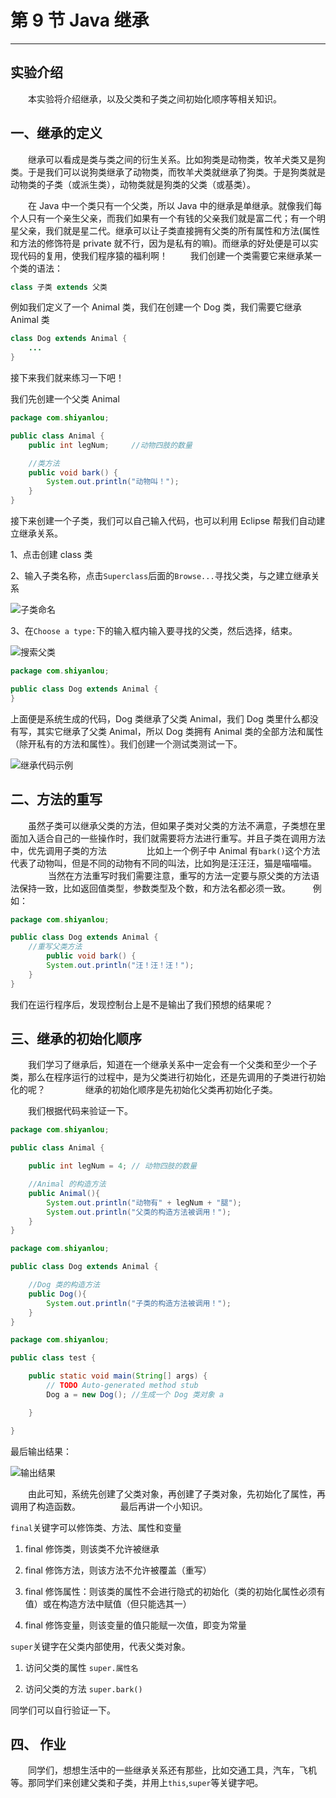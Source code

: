 # 第 9 节 Java 继承

* * *

## 实验介绍

　　本实验将介绍继承，以及父类和子类之间初始化顺序等相关知识。

## 一、继承的定义

　　继承可以看成是类与类之间的衍生关系。比如狗类是动物类，牧羊犬类又是狗类。于是我们可以说狗类继承了动物类，而牧羊犬类就继承了狗类。于是狗类就是动物类的子类（或派生类），动物类就是狗类的父类（或基类）。

　　在 Java 中一个类只有一个父类，所以 Java 中的继承是单继承。就像我们每个人只有一个亲生父亲，而我们如果有一个有钱的父亲我们就是富二代；有一个明星父亲，我们就是星二代。继承可以让子类直接拥有父类的所有属性和方法(属性和方法的修饰符是 private 就不行，因为是私有的嘛)。而继承的好处便是可以实现代码的复用，使我们程序猿的福利啊！ 　　 我们创建一个类需要它来继承某一个类的语法：

```java
class 子类 extends 父类 
```

例如我们定义了一个 Animal 类，我们在创建一个 Dog 类，我们需要它继承 Animal 类

```java
class Dog extends Animal {
    ...
} 
```

接下来我们就来练习一下吧！

我们先创建一个父类 Animal

```java
package com.shiyanlou;

public class Animal {
    public int legNum;     //动物四肢的数量

    //类方法
    public void bark() {
        System.out.println("动物叫！");
    }
} 
```

接下来创建一个子类，我们可以自己输入代码，也可以利用 Eclipse 帮我们自动建立继承关系。

1、点击创建 class 类

2、输入子类名称，点击`Superclass`后面的`Browse...`寻找父类，与之建立继承关系

![子类命名](img/document-uid79144labid1073timestamp1434956298887.jpg)

3、在`Choose a type:`下的输入框内输入要寻找的父类，然后选择，结束。

![搜索父类](img/document-uid79144labid1073timestamp1434956385044.jpg)

```java
package com.shiyanlou;

public class Dog extends Animal {
} 
```

上面便是系统生成的代码，Dog 类继承了父类 Animal，我们 Dog 类里什么都没有写，其实它继承了父类 Animal，所以 Dog 类拥有 Animal 类的全部方法和属性（除开私有的方法和属性）。我们创建一个测试类测试一下。

![继承代码示例](img/document-uid79144labid1073timestamp1434956888861.jpg)

## 二、方法的重写

　　虽然子类可以继承父类的方法，但如果子类对父类的方法不满意，子类想在里面加入适合自己的一些操作时，我们就需要将方法进行重写。并且子类在调用方法中，优先调用子类的方法 　　 　　比如上一个例子中 Animal 有`bark()`这个方法代表了动物叫，但是不同的动物有不同的叫法，比如狗是汪汪汪，猫是喵喵喵。 　　 　　当然在方法重写时我们需要注意，重写的方法一定要与原父类的方法语法保持一致，比如返回值类型，参数类型及个数，和方法名都必须一致。 　　 例如：

```java
package com.shiyanlou;

public class Dog extends Animal {
    //重写父类方法
        public void bark() {
        System.out.println("汪！汪！汪！");
    }
} 
```

我们在运行程序后，发现控制台上是不是输出了我们预想的结果呢？

## 三、继承的初始化顺序

　　我们学习了继承后，知道在一个继承关系中一定会有一个父类和至少一个子类，那么在程序运行的过程中，是为父类进行初始化，还是先调用的子类进行初始化的呢？ 　　 　　继承的初始化顺序是先初始化父类再初始化子类。

　　我们根据代码来验证一下。

```java
package com.shiyanlou;

public class Animal {

    public int legNum = 4; // 动物四肢的数量

    //Animal 的构造方法
    public Animal(){
        System.out.println("动物有" + legNum + "腿");
        System.out.println("父类的构造方法被调用！");
    }
} 
```

```java
package com.shiyanlou;

public class Dog extends Animal {

    //Dog 类的构造方法
    public Dog(){
        System.out.println("子类的构造方法被调用！");
    }
} 
```

```java
package com.shiyanlou;

public class test {

    public static void main(String[] args) {
        // TODO Auto-generated method stub
        Dog a = new Dog(); //生成一个 Dog 类对象 a

    }

} 
```

最后输出结果：

![输出结果](img/document-uid79144labid1073timestamp1434959463229.jpg)

　　由此可知，系统先创建了父类对象，再创建了子类对象，先初始化了属性，再调用了构造函数。 　　 　　最后再讲一个小知识。

`final`关键字可以修饰类、方法、属性和变量

1.  final 修饰类，则该类不允许被继承

2.  final 修饰方法，则该方法不允许被覆盖（重写）

3.  final 修饰属性：则该类的属性不会进行隐式的初始化（类的初始化属性必须有值）或在构造方法中赋值（但只能选其一）

4.  final 修饰变量，则该变量的值只能赋一次值，即变为常量

`super`关键字在父类内部使用，代表父类对象。

1.  访问父类的属性 `super.属性名`

2.  访问父类的方法 `super.bark()`

同学们可以自行验证一下。

## 四、 作业

　　同学们，想想生活中的一些继承关系还有那些，比如交通工具，汽车，飞机等。那同学们来创建父类和子类，并用上`this`,`super`等关键字吧。